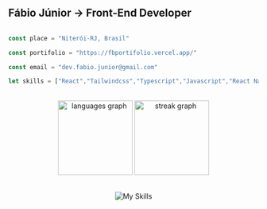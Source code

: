 Fábio Júnior → Front-End Developer
------------------------

```javascript

const place = "Niterói-RJ, Brasil"

const portifolio = "https://fbportifolio.vercel.app/"

const email = "dev.fabio.junior@gmail.com"

let skills = ["React","Tailwindcss","Typescript","Javascript","React Native","HTML","CSS","Figma","Java","C#","NodeJS","Python","MySQL"]

```
<br/>

<div align="center">
  
  <img src="https://github-readme-stats.vercel.app/api/top-langs?username=fabiojr0&locale=en&hide_title=false&layout=compact&card_width=320&langs_count=5&theme=dracula&hide_border=false&order=2" height="150" alt="languages graph"  />
  
  <img src="https://streak-stats.demolab.com?user=fabiojr0&locale=en&mode=daily&theme=dracula&hide_border=false&border_radius=5&order=3" height="150" alt="streak graph"  />
<br/>


<br/>



![My Skills](https://skillicons.dev/icons?i=react,tailwindcss,typescript,js,html,css,figma,java,nodejs,py,cs,mongodb,mysql)

</div>


